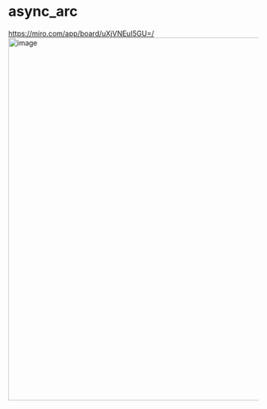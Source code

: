 # async_arc
https://miro.com/app/board/uXjVNEuI5GU=/
<img width="731" alt="image" src="https://github.com/OliviaDilan/async_arc/assets/49161794/a2992491-18e3-4e81-994c-d212a72dade6">
